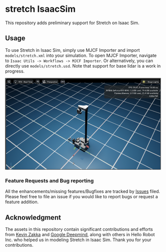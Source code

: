 # stretch IsaacSim

This repository adds preliminary support for Stretch on Isaac Sim.

## Usage

To use Stretch in Isaac Sim, simply use MJCF Importer and import `models/stretch.xml` into your simulation. To open MJCF Importer, navigate to `Isaac Utils -> Workflows -> MJCF Importer`. Or alternatively, you can directly use `models/stretch.usd`. Note that support for base lidar is a work in progress.

![Stretch in Isaac Sim](images/stretch_in_isaacsim.png)


### Feature Requests and Bug reporting

All the enhancements/missing features/Bugfixes are tracked by [Issues](https://github.com/hello-robot/stretch_isaacsim/issues) filed. Please feel free to file an issue if you would like to report bugs or request a feature addition.

## Acknowledgment

The assets in this repository contain significant contributions and efforts from [Kevin Zakka](https://github.com/kevinzakka) and [Google Deepmind](https://github.com/google-deepmind), along with others in Hello Robot Inc. who helped us in modeling Stretch in Isaac Sim. Thank you for your contributions.

